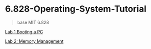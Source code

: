 # 6.828-Operating-System-Tutorial

> base MIT 6.828 

[Lab 1 Booting a PC](./lab-report/lab1.md)

[Lab 2: Memory Management](./lab-report/lab2.md)

